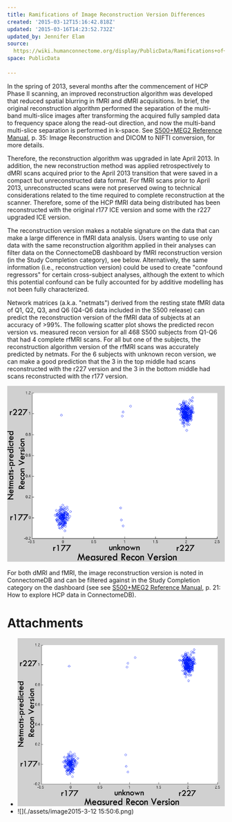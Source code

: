 ```yaml
---
title: Ramifications of Image Reconstruction Version Differences
created: '2015-03-12T15:16:42.818Z'
updated: '2015-03-16T14:23:52.732Z'
updated_by: Jennifer Elam
source: 
  https://wiki.humanconnectome.org/display/PublicData/Ramifications+of+Image+Reconstruction+Version+Differences
space: PublicData

---
```

In the spring of 2013, several months after the commencement of HCP Phase II scanning, an improved reconstruction algorithm was developed that reduced spatial blurring in fMRI and dMRI acquisitions. In brief, the original reconstruction algorithm performed the separation of the multi-band multi-slice images after transforming the acquired fully sampled data to frequency space along the read-out direction, and now the multi-band multi-slice separation is performed in k-space. See [S500+MEG2 Reference Manual](http://humanconnectome.org/documentation/S500/HCP_S500+MEG2_Release_Reference_Manual.pdf), p. 35: Image Reconstruction and DICOM to NIFTI conversion, for more details.

Therefore, the reconstruction algorithm was upgraded in late April 2013. In addition, the new reconstruction method was applied retrospectively to dMRI scans acquired prior to the April 2013 transition that were saved in a compact but unreconstructed data format. For fMRI scans prior to April 2013, unreconstructed scans were not preserved owing to technical considerations related to the time required to complete reconstruction at the scanner. Therefore, some of the HCP fMRI data being distributed has been reconstructed with the original r177 ICE version and some with the r227 upgraded ICE version.

The reconstruction version makes a notable signature on the data that can make a large difference in fMRI data analysis. Users wanting to use only data with the same reconstruction algorithm applied in their analyses can filter data on the ConnectomeDB dashboard by fMRI reconstruction version (in the Study Completion category), see below. Alternatively, the same information (i.e., reconstruction version) could be used to create "confound regressors" for certain cross-subject analyses, although the extent to which this potential confound can be fully accounted for by additive modelling has not been fully characterized.

Network matrices (a.k.a. "netmats") derived from the resting state fMRI data of Q1, Q2, Q3, and Q6 (Q4-Q6 data included in the S500 release) can predict the reconstruction version of the fMRI data of subjects at an accuracy of >99%. The following scatter plot shows the predicted recon version vs. measured recon version for all 468 S500 subjects from Q1-Q6 that had 4 complete rfMRI scans. For all but one of the subjects, the reconstruction algorithm version of the rfMRI scans was accurately predicted by netmats. For the 6 subjects with unknown recon version, we can make a good prediction that the 3 in the top middle had scans reconstructed with the r227 version and the 3 in the bottom middle had scans reconstructed with the r177 version. 

 ![](./assets/Recon_scatterplot_labels.png) 

For both dMRI and fMRI, the image reconstruction version is noted in ConnectomeDB and can be filtered against in the Study Completion category on the dashboard (see see [S500+MEG2 Reference Manual](http://humanconnectome.org/documentation/S500/HCP_S500+MEG2_Release_Reference_Manual.pdf), p. 21: How to explore HCP data in ConnectomeDB).



# Attachments

- ![](./assets/Recon_scatterplot_labels.png)
- ![](./assets/image2015-3-12 15:50:6.png)